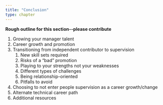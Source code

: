 ```yaml
---
title: "Conclusion"
type: chapter
---
```

**Rough outline for this section--please contribute**
  
  1. Growing your manager talent
  1. Career growth and promotion
  1. Transitioning from independent contributor to supervision
     1. New skill sets required
     1. Risks of a “bad” promotion
     1. Playing to your strengths not your weaknesses
     1. Different types of challenges
     1. Being relationship-oriented
     1. Pitfalls to avoid
  1. Choosing to not enter people supervision as a career growth/change
  1. Alternate technical career path
  1. Additional resources
